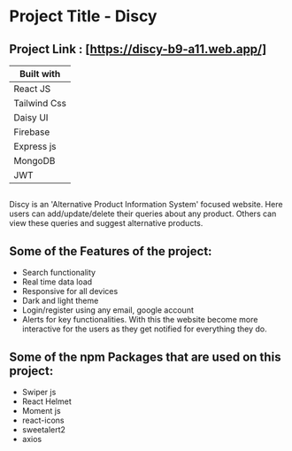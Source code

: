 # Project Title - Discy
## Project Link : [https://discy-b9-a11.web.app/]

Built with    | 
------------  |   
React JS      |  
Tailwind Css  |  
Daisy UI      | 
Firebase      | 
Express js    | 
MongoDB       | 
JWT           | 

##

Discy is an 'Alternative Product Information System' focused website. Here users can add/update/delete their queries about any product. Others can view these queries and suggest alternative products. 


## Some of the Features of the project:
- Search functionality 
- Real time data load 
- Responsive for all devices
- Dark and light theme
- Login/register using any email, google account  
- Alerts for key functionalities. With this the website become more interactive for the users as they get notified for everything they do. 

## Some of the npm Packages that are used on this project:
- Swiper js
- React Helmet
- Moment js
- react-icons
- sweetalert2
- axios




